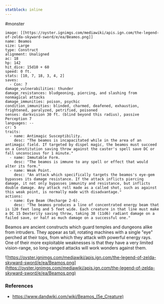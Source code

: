```yaml
---
statblock: inline
---
```

#monster 

```statblock
image: [[https://oyster.ignimgs.com/mediawiki/apis.ign.com/the-legend-of-zelda-skyward-sword/e/ea/Beamos.png]]
name: Beamos
size: Large
type: Construct
alignment: Unaligned
ac: 18
hp: 142
hit_dice: 15d10 + 60
speed: 0 ft.
stats: [10, 7, 18, 3, 4, 2]
saves:
  - Con: 7
damage_vulnerabilities: thunder
damage_resistances: bludgeoning, piercing, and slashing from nonmagical attacks
damage_immunities: poison, psychic
condition_immunities: blinded, charmed, deafened, exhaustion, frightened, paralyzed, petrified, poisoned
senses: darkvision 30 ft. (blind beyond this radius), passive Perception 7
languages: --
cr: 5
traits:
  - name: Antimagic Susceptibility.
    desc: "The beamos is incapacitated while in the area of an antimagic field. If targeted by dispel magic, the beamos must succeed on a Constitution saving throw against the caster's spell save DC or fall unconscious for 1 minute."
  - name: Immutable Form.
    desc: "The beamos is immune to any spell or effect that would alter its form."
  - name: Weak Point.
    desc: "An attack which specifically targets the beamos's eye-gem bypasses its damage resistance. If the attack inflicts piercing damage, it not only bypasses immunity and resistance, but inflicts double damage. Any attack roll made as a called shot, such as against this weak point, is normally made with disadvantage."
actions:
  - name: Eye Beam (Recharge 2-6).
    desc: "The beamos produces a line of concentrated energy beam that is 120 feet long and 5 feet wide. Each creature in that line must make a DC 15 Dexterity saving throw, taking 38 (11d6) radiant damage on a failed save, or half as much damage on a successful one."
```

Beamos are ancient constructs which guard temples and dungeons alike from intruders. They appear as tall, rotating machines with a single "eye" perched at their tops, from which they attack with powerful energy rays. One of their more exploitable weaknesses is that they have a very limited vision-range, so long-ranged attacks will work wonders against them.

![https://oyster.ignimgs.com/mediawiki/apis.ign.com/the-legend-of-zelda-skyward-sword/e/ea/Beamos.png](https://oyster.ignimgs.com/mediawiki/apis.ign.com/the-legend-of-zelda-skyward-sword/e/ea/Beamos.png)

### References

* https://www.dandwiki.com/wiki/Beamos_(5e_Creature)
